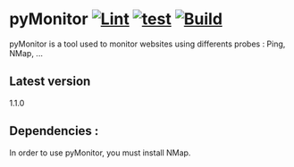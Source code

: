 # pyMonitor  [![Lint](https://github.com/vvandenschrieck/pyMonitor-2022/actions/workflows/lint.yml/badge.svg)](https://github.com/vvandenschrieck/pyMonitor-2022/actions/workflows/lint.yml)  [![test](https://github.com/vvandenschrieck/pyMonitor-2022/actions/workflows/test.yml/badge.svg)](https://github.com/vvandenschrieck/pyMonitor-2022/actions/workflows/test.yml)  [![Build](https://github.com/vvandenschrieck/pyMonitor-2022/actions/workflows/build.yml/badge.svg)](https://github.com/vvandenschrieck/pyMonitor-2022/actions/workflows/build.yml)


pyMonitor is a tool used to monitor websites using differents probes : Ping, NMap, ... 
## Latest version 

1.1.0

## Dependencies : 

In order to use pyMonitor, you must install NMap.  
